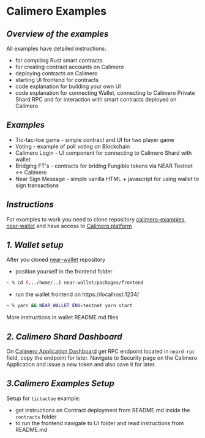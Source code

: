 # Calimero Examples 
## _Overview of the examples_
All examples have detailed instructions:
- for compiling Rust smart contracts
- for creating contract accounts on Calimero
- deploying contracts on Calimero
- starting UI frontend for contracts
- code explanation for building your own UI
- code explanation for connecting Wallet, connecting to Calimero Private Shard RPC and for interaction with smart contracts deployed on Calimero

## _Examples_
- Tic-tac-toe game - simple contract and UI for two player game 
- Voting - example of poll voting on Blockchain
- Calimero Login - UI component for connecting to Calimero Shard with wallet 
- Bridging FT's - contracts for briding Fungible tokens via  NEAR Testnet <-> Calimero
- Near Sign Message - simple vanilla HTML + javascript for using wallet to sign transactions

## _Instructions_
For examples to work you need to clone repository [calimero-examples](https://github.com/calimero-is-near/calimero-examples), [near-wallet](https://github.com/calimero-is-near/near-wallet) and have access to [Calimero platform](https://alpha.app.calimero.network/)

## _1. Wallet setup_
After you cloned [near-wallet](https://github.com/calimero-is-near/near-wallet) repository  
-  position yourself in the frontend folder 
```sh
~ % cd (.../home/..) near-wallet/packages/frontend 
```
- run the wallet frontend on https://localhost:1234/
```sh
~ % yarn && NEAR_WALLET_ENV=testnet yarn start
```
More instructions in wallet README.md files

## _2. Calimero Shard Dashboard_
On [Calimero Application Dashboard](https://alpha.app.calimero.network/) get RPC endpoint located in `neard-rpc` field, copy the endpoint for later.
Navigate to Security page on the Calimero Application and issue a new token and also save it for later.

## _3.Calimero Examples Setup_
Setup for `tictactoe` example:
- get instructions on Contract deployment from README.md inside the `contracts` folder
- to run the frontend navigate to UI folder and read instructions from README.md
